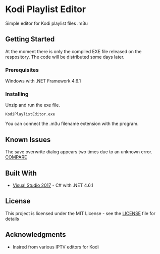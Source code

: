# Kodi Playlist Editor
Simple editor for Kodi playlist files .m3u

## Getting Started

At the moment there is only the compiled EXE file released on the respository. The code will be distributed some days later.


### Prerequisites

Windows with .NET Framework 4.6.1



### Installing

Unzip and run the exe file.


```
KodiPlaylistEditor.exe
```


You can connect the .m3u filename extension with the program. 


## Known Issues

The save overwrite dialog appears two times due to an unknown error. [COMPARE](https://developercommunity.visualstudio.com/content/problem/366921/problem-with-savefiledialog-overwriteprompt.html)


## Built With

* [Visual Studio 2017](https://visualstudio.microsoft.com/) - C# with .NET 4.6.1


## License

This project is licensed under the MIT License - see the [LICENSE](LICENSE) file for details

## Acknowledgments

* Insired from various IPTV editors for Kodi

